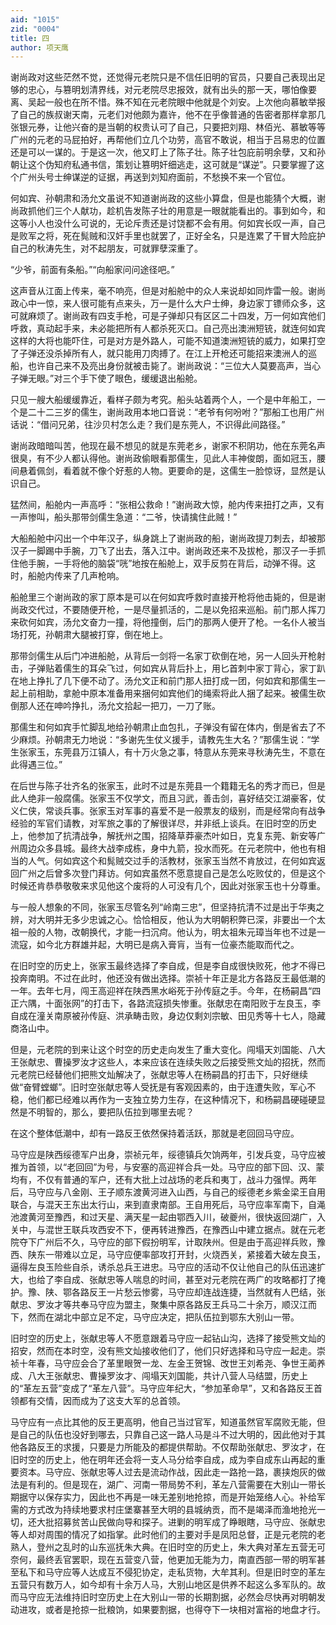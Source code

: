 ```yaml
---
aid: "1015"
zid: "0004"
title: 四
author: 项天鹰
---
```


谢尚政对这些茫然不觉，还觉得元老院只是不信任旧明的官员，只要自己表现出足够的忠心，与篡明划清界线，对元老院尽忠报效，就有出头的那一天，哪怕像要离、吴起一般也在所不惜。殊不知在元老院眼中他就是个刘安。上次他向慕敏举报了自己的族叔谢天南，元老们对他颇为嘉许，他不在乎像普通的告密者那样拿那几张银元券，让他兴奋的是当朝的权贵认可了自己，只要把刘翔、林佰光、慕敏等等广州的元老的马屁拍好，再帮他们立几个功劳，高官不敢说，相当于吕易忠的位置还是可以一谋的。于是这一次，他又盯上了陈子壮。陈子壮包庇前明余孽，又和孙朝让这个伪知府私通书信，策划让篡明奸细逃走，这可就是“谋逆”。只要掌握了这个广州头号士绅谋逆的证据，再送到刘知府面前，不愁换不来一个官位。

何如宾、孙朝肃和汤允文虽说不知道谢尚政的这些小算盘，但是也能猜个大概，谢尚政抓他们三个人献功，趁机告发陈子壮的用意是一眼就能看出的。事到如今，和这等小人也没什么可说的，无论斥责还是讨饶都不会有用。何如宾长叹一声，自己是败军之将，死在髨贼和汉奸手里也就罢了，正好全名，只是连累了干冒大险庇护自己的秋涛先生，对不起朋友，可就罪孽深重了。

“少爷，前面有条船。”“向船家问问途径吧。”

这声音从江面上传来，毫不响亮，但是对船舱中的众人来说却如同炸雷一般。谢尚政心中一惊，来人很可能有点来头，万一是什么大户士绅，身边家丁镖师众多，这可就麻烦了。谢尚政有四支手枪，可是子弹却只有区区二十四发，万一何如宾他们呼救，真动起手来，未必能把所有人都杀死灭口。自己亮出澳洲短铳，就连何如宾这样的大将也能吓住，可是对方是外路人，可能不知道澳洲短铳的威力，如果打空了子弹还没杀掉所有人，就只能用刀肉搏了。在江上开枪还可能招来澳洲人的巡船，也许自己来不及亮出身份就被击毙了。谢尚政说：“三位大人莫要高声，当心子弹无眼。”对三个手下使了眼色，缓缓退出船舱。

只见一艘大船缓缓靠近，看样子颇为考究。船头站着两个人，一个是中年船工，一个是二十二三岁的儒生，谢尚政用本地口音说：“老爷有何吩咐？”那船工也用广州话说：“借问兄弟，往沙贝村怎么走？我们是东莞人，不识得此间路径。”

谢尚政暗暗叫苦，他现在最不想见的就是东莞老乡，谢家不积阴功，他在东莞名声很臭，有不少人都认得他。谢尚政偷眼看那儒生，见此人丰神俊朗，面如冠玉，腰间悬着佩剑，看着就不像个好惹的人物。更要命的是，这儒生一脸惊讶，显然是认识自己。

猛然间，船舱内一声高呼：“张相公救命！”谢尚政大惊，舱内传来扭打之声，又有一声惨叫，船头那带剑儒生急道：“二爷，快请擒住此贼！”

大船船舱中闪出一个中年汉子，纵身跳上了谢尚政的船，谢尚政提刀刺去，却被那汉子一脚踢中手腕，刀飞了出去，落入江中。谢尚政还来不及拔枪，那汉子一手抓住他手腕，一手将他的脑袋“咣”地按在船舱上，双手反剪在背后，动弹不得。这时，船舱内传来了几声枪响。

船舱里三个谢尚政的家丁原本是可以在何如宾呼救时直接开枪将他击毙的，但是谢尚政交代过，不要随便开枪，一是尽量抓活的，二是以免招来巡船。前门那人挥刀来砍何如宾，汤允文奋力一撞，将他撞倒，后门的那两人便开了枪。一名仆人被当场打死，孙朝肃大腿被打穿，倒在地上。

那带剑儒生从后门冲进船舱，从背后一剑将一名家丁砍倒在地，另一人回头开枪射击，子弹贴着儒生的耳朵飞过，何如宾从背后扑上，用匕首刺中家丁背心，家丁趴在地上挣扎了几下便不动了。汤允文正和前门那人扭打成一团，何如宾和那儒生一起上前相助，拿舱中原本准备用来捆何如宾他们的绳索将此人捆了起来。被儒生砍倒那人还在呻吟挣扎，汤允文拾起一把刀，一刀了账。

那儒生和何如宾手忙脚乱地给孙朝肃止血包扎，子弹没有留在体内，倒是省去了不少麻烦。孙朝肃无力地说：“多谢先生仗义援手，请教先生大名？”那儒生说：“学生张家玉，东莞县万江镇人，有十万火急之事，特意从东莞来寻秋涛先生，不意在此得遇三位。”

在后世与陈子壮齐名的张家玉，此时不过是东莞县一个籍籍无名的秀才而已，但是此人绝非一般腐儒。张家玉不仅学文，而且习武，善击剑，喜好结交江湖豪客，仗义仁侠，常谈兵事。张家玉对军事的喜爱不是一般票友的级别，而是经常向有战争经验的军官们请教，对军旅之事的了解很详尽，并非纸上谈兵。在旧时空的历史上，他参加了抗清战争，解抚州之围，招降草莽豪杰叶如日，克复东莞、新安等广州周边众多县城。最终大战李成栋，身中九箭，投水而死。在元老院中，他也有相当的人气。何如宾这个和髨贼交过手的活教材，张家玉当然不肯放过，在何如宾返回广州之后曾多次登门拜访。何如宾虽然不愿意提自己是怎么吃败仗的，但是这个时候还肯恭恭敬敬来求见他这个废将的人可没有几个，因此对张家玉也十分尊重。

与一般人想象的不同，张家玉尽管名列“岭南三忠”，但坚持抗清不过是出于华夷之辨，对大明并无多少忠诚之心。恰恰相反，他认为大明朝积弊已深，非要出一个太祖一般的人物，改朝换代，才能一扫沉疴。他认为，明太祖朱元璋当年也不过是一流寇，如今北方群雄并起，大明已是病入膏肓，当有一位豪杰能取而代之。

在旧时空的历史上，张家玉最终选择了李自成，但是李自成很快败死，他才不得已投奔南明。不过在此时，他还没有做出选择。崇祯十年正是北方各路反王最低潮的一年。去年七月，闯王高迎祥在陕西黑水峪死于孙传庭之手。今年，在杨嗣昌“四正六隅，十面张网”的打击下，各路流寇损失惨重。张献忠在南阳败于左良玉，李自成在潼关南原被孙传庭、洪承畴击败，身边仅剩刘宗敏、田见秀等十七人，隐藏商洛山中。

但是，元老院的到来让这个时空的历史走向发生了重大变化。闯塌天刘国能、八大王张献忠、曹操罗汝才这些人，本来应该在连续失败之后接受熊文灿的招抚，然而元老院已经替他们把熊文灿解决了，张献忠等人在杨嗣昌的打击下，只好继续做“奋臂螳螂”。旧时空张献忠等人受抚是有客观因素的，由于连遭失败，军心不稳，他们都已经难以再作为一支独立势力生存，在这种情况下，和杨嗣昌硬碰硬显然是不明智的，那么，要把队伍拉到哪里去呢？

在这个整体低潮中，却有一路反王依然保持着活跃，那就是老回回马守应。

马守应是陕西绥德军户出身，崇祯元年，绥德镇兵欠饷两年，引发兵变，马守应被推为首领，以“老回回”为号，与安塞的高迎祥合兵一处。马守应的部下回、汉、蒙均有，不仅有普通的军户，还有大批上过战场的老兵和夷丁，战斗力强悍。两年后，马守应与八金刚、王子顺东渡黄河进入山西，与自己的绥德老乡紫金梁王自用联合，与混天王东出太行山，来到直隶南部。王自用死后，马守应率军南下，自渑池渡黄河至豫西，和过天星、满天星一起由鄂西入川，破夔州，很快返回湖广，入关中，与混世王联兵攻西安不下，便再转进豫西，在豫西山中建立据点。就在元老院夺下广州后不久，马守应的部下假扮明军，计取陕州。但是由于高迎祥兵败，豫西、陕东一带难以立足，马守应便率部攻打开封，火烧西关，紧接着大破左良玉，逼得左良玉险些自杀，诱杀总兵王进忠。马守应的活动不仅让他自己的队伍迅速扩大，也给了李自成、张献忠等人喘息的时间，甚至对元老院在两广的攻略都打了掩护。豫、陕、鄂各路反王一片愁云惨雾，马守应却连战连捷，当然就有人巴结，张献忠、罗汝才等共奉马守应为盟主，聚集中原各路反王兵马二十余万，顺汉江而下，然而在湖北中部立足不定，马守应决定，把队伍拉到鄂东大别山一带。

旧时空的历史上，张献忠等人不愿意跟着马守应一起钻山沟，选择了接受熊文灿的招安，然而在本时空，没有熊文灿接收他们了，他们只好选择和马守应一起走。崇祯十年春，马守应会合了革里眼贺一龙、左金王贺锦、改世王刘希尧、争世王蔺养成、八大王张献忠、曹操罗汝才、闯塌天刘国能，共计八营人马结盟，历史上的“革左五营”变成了“革左八营”。马守应年纪大，“参加革命早”，又和各路反王首领都有交情，因而成为了这支大军的总首领。

马守应有一点比其他的反王更高明，他自己当过官军，知道虽然官军腐败无能，但是自己的队伍也没好到哪去，只靠自己这一路人马是斗不过大明的，因此他对于其他各路反王的求援，只要是力所能及的都提供帮助。不仅帮助张献忠、罗汝才，在旧时空的历史上，他在明年还会将一支人马分给李自成，成为李自成东山再起的重要资本。马守应、张献忠等人过去是流动作战，因此走一路抢一路，裹挟炮灰的做法是有利的。但是现在，湖广、河南一带局势不利，革左八营需要在大别山一带长期据守以保存实力，因此也不再是一味无差别地抢掠，而是开始笼络人心。补给军需的方式改为持续地要求村庄堡寨甚至大明的县城纳贡，而不是竭泽而渔地抢光一切，还大批招募贫苦山民做向导和探子。进剿的明军成了睁眼瞎，马守应、张献忠等人却对周围的情况了如指掌。此时他们的主要对手是凤阳总督，正是元老院的老熟人，登州之乱时的山东巡抚朱大典。在旧时空的历史上，朱大典对革左五营无可奈何，最终丢官罢职，现在五营变八营，他更加无能为力，南直西部一带的明军甚至私下和马守应等人达成互不侵犯协定，走私货物，大牟其利。但是旧时空的革左五营只有数万人，如今却有十余万人马，大别山地区是供养不起这么多军队的。故而马守应无法维持旧时空历史上在大别山一带的长期割据，必然会尽快再对明朝发动进攻，或者是抢掠一批粮饷，如果要割据，也得夺下一块相对富裕的地盘才行。
